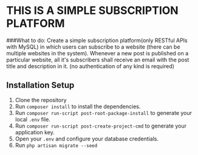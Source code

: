 # THIS IS A SIMPLE SUBSCRIPTION PLATFORM 
###What to do:
Create a simple subscription platform(only RESTful APIs with MySQL) in which users can subscribe to a website (there can be multiple websites in the system). Whenever a new post is published on a particular website, all it's subscribers shall receive an email with the post title and description in it. (no authentication of any kind is required)

## Installation Setup
1. Clone the repository
2. Run `composer install` to install the dependencies.
3. Run `composer run-script post-root-package-install` to generate your local `.env` file.
4. Run `composer run-script post-create-project-cmd` to generate your application key.
5. Open your `.env` and configure your database credentials.
6. Run `php artisan migrate --seed`


